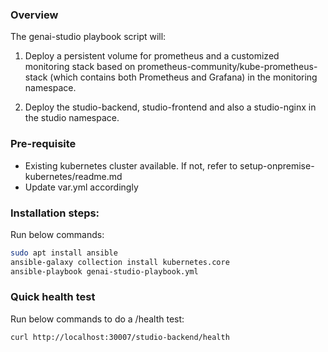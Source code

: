 ### Overview

The genai-studio playbook script will:

1. Deploy a persistent volume for prometheus and a customized monitoring stack based on prometheus-community/kube-prometheus-stack (which contains both Prometheus and Grafana) in the monitoring namespace.

2. Deploy the studio-backend, studio-frontend and also a studio-nginx in the studio namespace.


### Pre-requisite

- Existing kubernetes cluster available. If not, refer to setup-onpremise-kubernetes/readme.md
- Update var.yml accordingly

### Installation steps:

Run below commands:
```sh
sudo apt install ansible
ansible-galaxy collection install kubernetes.core
ansible-playbook genai-studio-playbook.yml
```

### Quick health test

Run below commands to do a /health test:
```sh
curl http://localhost:30007/studio-backend/health
```
